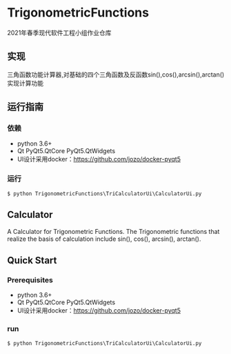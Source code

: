# TrigonometricFunctions
2021年春季现代软件工程小组作业仓库

## 实现
三角函数功能计算器,对基础的四个三角函数及反函数sin(),cos(),arcsin(),arctan()实现计算功能


## 运行指南
### 依赖
- python 3.6+
- Qt PyQt5.QtCore PyQt5.QtWidgets
- UI设计采用docker：https://github.com/jozo/docker-pyqt5

### 运行
```shell
$ python TrigonometricFunctions\TriCalculatorUi\CalculatorUi.py
```


## Calculator
A Calculator for Trigonometric Functions.
The Trigonometric functions that realize the basis of calculation include sin(), cos(), arcsin(), arctan().

## Quick Start
### Prerequisites
- python 3.6+
- Qt PyQt5.QtCore PyQt5.QtWidgets
- UI设计采用docker：https://github.com/jozo/docker-pyqt5

### run
```shell
$ python TrigonometricFunctions\TriCalculatorUi\CalculatorUi.py
```
